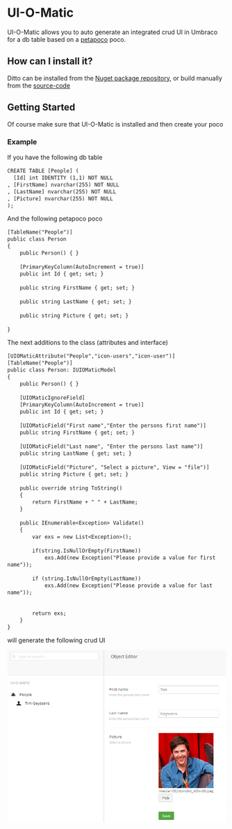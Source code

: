 # UI-O-Matic #

UI-O-Matic allows you to auto generate an integrated crud UI in Umbraco for a db table based on a [petapoco](http://www.toptensoftware.com/petapoco/) poco.

## How can I install it? ##
Ditto can be installed from the [Nuget package repository](https://www.nuget.org/packages/Nibble.Umbraco.UIOMatic/), or build manually from the [source-code](https://github.com/TimGeyssens/UIOMatic)

## Getting Started ##
Of course make sure that UI-O-Matic is installed and then create your poco

### Example  ###
If you have the following db table

    CREATE TABLE [People] (
      [Id] int IDENTITY (1,1) NOT NULL
    , [FirstName] nvarchar(255) NOT NULL
    , [LastName] nvarchar(255) NOT NULL
    , [Picture] nvarchar(255) NOT NULL
    );

And the following petapoco poco

    [TableName("People")]
    public class Person
    {
        public Person() { }

        [PrimaryKeyColumn(AutoIncrement = true)]
        public int Id { get; set; }

        public string FirstName { get; set; }

        public string LastName { get; set; }

        public string Picture { get; set; }

    }

The next additions to the class (attributes and interface)

    [UIOMaticAttribute("People","icon-users","icon-user")]
    [TableName("People")]
    public class Person: IUIOMaticModel
    {
        public Person() { }

        [UIOMaticIgnoreField]
        [PrimaryKeyColumn(AutoIncrement = true)]
        public int Id { get; set; }

        [UIOMaticField("First name","Enter the persons first name")]
        public string FirstName { get; set; }

        [UIOMaticField("Last name", "Enter the persons last name")]
        public string LastName { get; set; }

        [UIOMaticField("Picture", "Select a picture", View = "file")]
        public string Picture { get; set; }

        public override string ToString()
        {
            return FirstName + " " + LastName;
        }

        public IEnumerable<Exception> Validate()
        {
            var exs = new List<Exception>();

            if(string.IsNullOrEmpty(FirstName))
                exs.Add(new Exception("Please provide a value for first name"));

            if (string.IsNullOrEmpty(LastName))
                exs.Add(new Exception("Please provide a value for last name"));


            return exs;
        }
    }

will generate the following crud UI

![](img/gettingstartedexample.png)


